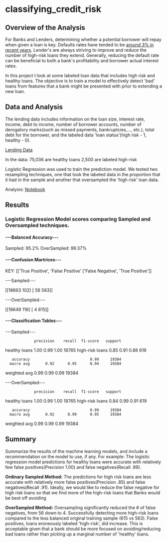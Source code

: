 # classifying_credit_risk

## Overview of the Analysis

For Banks and Lenders, determining whether a potential borrower will repay when given a loan is key. Defaults rates have tended to be [around 3% in recent years](https://www.milliman.com/en/insight/milliman-mortgage-default-index-2023-q3). 
Lender's are always striving to improve and reduce the number of high-risk loans they extend. Generally, reducing the default rate can be beneficial to both a bank's profitability and
borrower actual interest rates.

In this project I look at some labeled loan data that includes high risk and healthy loans. The objective is to train a model to effectively detect 'bad' loans from
features that a bank might be presented with prior to extending a new loan.  

## Data and Analysis

The lending data includes information on the loan size, interest rate, income, debt to income, number of borrower accounts, number of derogatory marks(such as missed payments, 
bankruptcies,..., etc.), total debt for the borrower, and the labeled data 'loan status'(high risk - 1, healthy - 0).

[Lending Data](https://github.com/StarkArk/classifying_credit_risk/blob/main/Credit_Risk/lending_data.csv)

In the data:
	75,036 are healthy loans
	2,500 are labeled high-risk 

Logistic Regression was used to train the prediction model. We tested two resampling techniques, one that took the labeled data in the proportion that it had in the sample and another
that oversampled the 'high risk' loan data.

Analysis: [Notebook](https://github.com/StarkArk/classifying_credit_risk/blob/main/Credit_Risk/credit_risk_classification.ipynb)

## Results

### Logistic Regression Model scores comparing Sampled and Oversampled techniques.

#### **---Balanced Accuracy---**

  Sampled: 95.2%
  OverSampled: 99.37%

#### **---Confusion Martrices---**

KEY:
[['True Positive', 'False Positive'
 ['False Negative', 'True Positive']]

  ---Sampled---

[[18663   102]
 [   56   563]]

  ---OverSampled---

[[18649   116]
 [    4   615]]

#### **---Classification Tables---**

  ---Sampled---

                 precision    recall  f1-score   support

  healthy loans       1.00      0.99      1.00     18765
high-risk loans       0.85      0.91      0.88       619

       accuracy                           0.99     19384
      macro avg       0.92      0.95      0.94     19384
   weighted avg       0.99      0.99      0.99     19384


  ---OverSampled---

                 precision    recall  f1-score   support

  healthy loans       1.00      0.99      1.00     18765
high-risk loans       0.84      0.99      0.91       619

       accuracy                           0.99     19384
      macro avg       0.92      0.99      0.95     19384
   weighted avg       0.99      0.99      0.99     19384

## Summary

Summarize the results of the machine learning models, and include a recommendation on the model to use, if any. For example:
The logistic regression model predictions for healthy loans were accurate with relatively few false positives(Precision 1.00) and false negatives(Recall .99). 

**Ordinary Sampled Method:** The predictions for high risk loans are less accurate with relatively more false positives(Precision .85) and false negatives(Recall .91). Ideally, we would 
like to reduce the false negative for high risk loans so that we find more of the high-risk loans that Banks would be best off avoiding

**OverSampled Method:** Oversampling significantly reduced the # of false negatives, from 56 down to 4. Successfully detecting more high-risk loans compared to the less balanced original 
training sample (615 vs 563). False positives, loans eroneously labeled 'high-risk', did increase. This is acceptable given that a bank should be more focused on avoiding/reducing bad 
loans rather than picking up a marginal number of 'healthy' loans.

